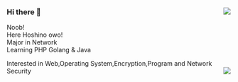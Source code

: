 ### Hi there 👋<img align="right" src="https://github-readme-stats.vercel.app/api?username=HoshinoNeko&show_icons=true&&bg_color=#fff"/>
Noob!   
Here Hoshino owo!   
Major in Network   
Learning PHP Golang & Java 

Interested in Web,Operating System,Encryption,Program and Network Security
   <img align="right" src="https://github-readme-stats.vercel.app/api/top-langs/?username=HoshinoNeko&layout=compact"/>
